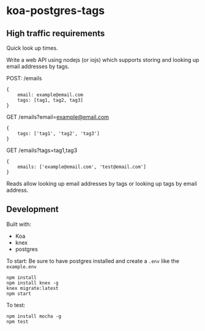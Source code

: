 # koa-postgres-tags


## High traffic requirements
Quick look up times.

Write a web API using nodejs (or iojs) which supports storing and looking up email addresses by tags.

POST: /emails
```
{
    email: example@email.com
    tags: [tag1, tag2, tag3]
}
```
GET /emails?email=example@email.com
```
{
    tags: ['tag1', 'tag2', 'tag3']
}
```

GET /emails?tags=tag1,tag3

```
{
    emails: ['example@email.com', 'test@email.com']
}
```

Reads allow looking up email addresses by tags or looking up tags by email address.

## Development

Built with:
 - Koa
 - knex
 - postgres

To start:
Be sure to have postgres installed and create a `.env` like the `example.env`

```
npm install
npm install knex -g
knex migrate:latest
npm start
```

To test:
```
npm install mocha -g
npm test
```
